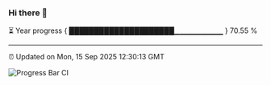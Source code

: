 ### Hi there 👋

⏳ Year progress { █████████████████████▁▁▁▁▁▁▁▁▁ } 70.55 %

---

⏰ Updated on Mon, 15 Sep 2025 12:30:13 GMT

![Progress Bar CI](https://github.com/liununu/liununu/workflows/Progress%20Bar%20CI/badge.svg)
